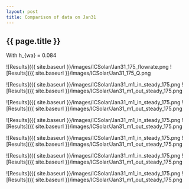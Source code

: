 ```yaml
---
layout: post
title: Comparison of data on Jan31
---
```

{{ page.title }}
-----------------
With h_{wa} = 0.084

![Results]({{ site.baseurl }}/images/ICSolar/Jan31_175_flowrate.png ![Results]({{ site.baseurl }}/images/ICSolar/Jan31_175_Q.png

![Results]({{ site.baseurl }}/images/ICSolar/Jan31_m1_in_steady_175.png ![Results]({{ site.baseurl }}/images/ICSolar/Jan31_m1_out_steady_175.png

![Results]({{ site.baseurl }}/images/ICSolar/Jan31_m1_in_steady_175.png ![Results]({{ site.baseurl }}/images/ICSolar/Jan31_m1_out_steady_175.png

![Results]({{ site.baseurl }}/images/ICSolar/Jan31_m1_in_steady_175.png ![Results]({{ site.baseurl }}/images/ICSolar/Jan31_m1_out_steady_175.png

![Results]({{ site.baseurl }}/images/ICSolar/Jan31_m1_in_steady_175.png ![Results]({{ site.baseurl }}/images/ICSolar/Jan31_m1_out_steady_175.png

![Results]({{ site.baseurl }}/images/ICSolar/Jan31_m1_in_steady_175.png ![Results]({{ site.baseurl }}/images/ICSolar/Jan31_m1_out_steady_175.png

![Results]({{ site.baseurl }}/images/ICSolar/Jan31_m1_in_steady_175.png ![Results]({{ site.baseurl }}/images/ICSolar/Jan31_m1_out_steady_175.png

